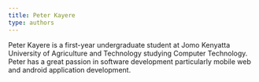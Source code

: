 ```yaml
---
title: Peter Kayere
type: authors
---
```

Peter Kayere is a first-year undergraduate student at Jomo Kenyatta University of Agriculture and Technology studying Computer Technology. Peter has a great passion in software development particularly mobile web and android application development.
